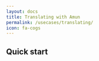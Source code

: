 ```yaml
---
layout: docs
title: Translating with Amun
permalink: /usecases/translating/
icon: fa-cogs
---
```


## Quick start
